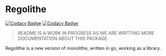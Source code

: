 # Regolithe

[![Codacy Badge](https://app.codacy.com/project/badge/Grade/670b3ed05f0c4d81b2215bf57b500672)](https://www.codacy.com/gh/PaloAltoNetworks/regolithe/dashboard?utm_source=github.com&amp;utm_medium=referral&amp;utm_content=PaloAltoNetworks/regolithe&amp;utm_campaign=Badge_Grade) [![Codacy Badge](https://app.codacy.com/project/badge/Coverage/670b3ed05f0c4d81b2215bf57b500672)](https://www.codacy.com/gh/PaloAltoNetworks/regolithe/dashboard?utm_source=github.com&amp;utm_medium=referral&amp;utm_content=PaloAltoNetworks/regolithe&amp;utm_campaign=Badge_Coverage)

> README IS A WORK IN PROGRESS AS WE ARE WRITTING MORE DOCUMENTATION ABOUT THIS PACKAGE.

Regolithe is a new version of monolithe, written in go, working as a library.
